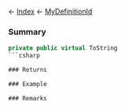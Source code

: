 ← [Index](Api-Index) ← [MyDefinitionId](VRage.Game.MyDefinitionId)

### Summary

```csharp
private public virtual ToString
```csharp

### Returns

### Example

### Remarks

